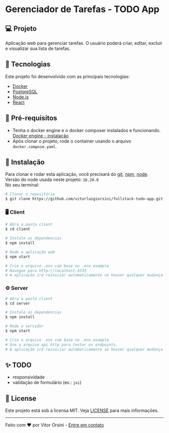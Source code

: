 # Gerenciador de Tarefas - TODO App

## 💻 Projeto

Aplicação web para gerenciar tarefas. O usuário poderá criar, editar, excluir e visualizar sua lista de tarefas.

## 🚀 Tecnologias

Este projeto foi desenvolvido com as principais tecnologias:

- [Docker](https://docker.com/)
- [PostgreSQL](https://postgresql.org)
- [Node.js](https://nodejs.org/en/)
- [React](https://reactjs.org)

## 📑 Pré-requisitos

- Tenha o docker engine e o docker composer instalados e funcionando. [Docker engine - instalação](https://docs.docker.com/engine/install/)
- Após clonar o projeto, rode o container usando o arquivo `docker.compose.yaml`.

## 🔖 Instalação

Para clonar e rodar esta aplicação, você precisará do [git](https://git-scm.com), [npm](https://www.npmjs.com/), [node](https://nodejs.org/en/).
<br/>Versão do node usada neste projeto: `16.20.0`
<br/>No seu terminal:

```bash
# Clonar o repositório
$ git clone https://github.com/vitorluigiorsini/fullstack-todo-app.git
```

### 🖥️ Client

```bash
# Abra a pasta client
$ cd client

# Instale as dependencias
$ npm install

# Rode a aplicação web
$ npm start

# Crie o arquivo .env com base no .env.example
# Navegue para http://localhost:3333
# A aplicação irá reiniciar automaticamente se houver qualquer mudança nos arquivos fonte.
```

### ⚙️ Server

```bash
# Abra a pasta client
$ cd server

# Instale as dependencias
$ npm install

# Rode o servidor
$ npm start

# Crie o arquivo .env com base no .env.example
# Use o arquivo api.http para testar os endpoints.
# A aplicação irá reiniciar automaticamente se houver qualquer mudança nos arquivos fonte.
```

## ✨ TODO

- responsividade
- validação de formulário (ex.: `joi`)

## 📝 License

Este projeto está sob a licensa MIT. Veja [LICENSE](LICENSE.md) para mais informações.

---

Feito com ♥ por Vitor Orsini - [Entre em contato](https://www.linkedin.com/in/vitorluigiorsini/)
